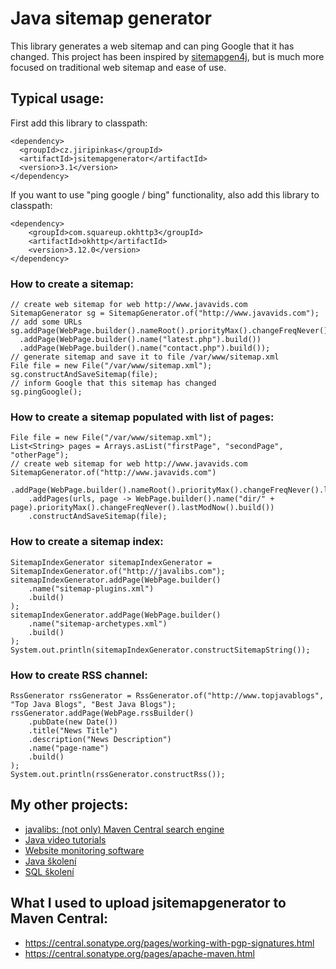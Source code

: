# Java sitemap generator


This library generates a web sitemap and can ping Google that it has
changed. This project has been inspired by [sitemapgen4j](https://code.google.com/p/sitemapgen4j/),
but is much more focused on traditional web sitemap and ease of use.

## Typical usage:

First add this library to classpath:

    <dependency>
      <groupId>cz.jiripinkas</groupId>
      <artifactId>jsitemapgenerator</artifactId>
      <version>3.1</version>
    </dependency>

If you want to use "ping google / bing" functionality, also add this library to classpath:

    <dependency>
        <groupId>com.squareup.okhttp3</groupId>
        <artifactId>okhttp</artifactId>
        <version>3.12.0</version>
    </dependency>

### How to create a sitemap:

    // create web sitemap for web http://www.javavids.com
    SitemapGenerator sg = SitemapGenerator.of("http://www.javavids.com");
    // add some URLs
    sg.addPage(WebPage.builder().nameRoot().priorityMax().changeFreqNever().lastModNow().build())
      .addPage(WebPage.builder().name("latest.php").build())
      .addPage(WebPage.builder().name("contact.php").build());
    // generate sitemap and save it to file /var/www/sitemap.xml
    File file = new File("/var/www/sitemap.xml");
    sg.constructAndSaveSitemap(file);
    // inform Google that this sitemap has changed
    sg.pingGoogle();

### How to create a sitemap populated with list of pages:

    File file = new File("/var/www/sitemap.xml");
    List<String> pages = Arrays.asList("firstPage", "secondPage", "otherPage");
    // create web sitemap for web http://www.javavids.com
    SitemapGenerator.of("http://www.javavids.com")
        .addPage(WebPage.builder().nameRoot().priorityMax().changeFreqNever().lastModNow().build())
        .addPages(urls, page -> WebPage.builder().name("dir/" + page).priorityMax().changeFreqNever().lastModNow().build())
        .constructAndSaveSitemap(file);

### How to create a sitemap index:

    SitemapIndexGenerator sitemapIndexGenerator = SitemapIndexGenerator.of("http://javalibs.com");
    sitemapIndexGenerator.addPage(WebPage.builder()
        .name("sitemap-plugins.xml")
        .build()
    );
    sitemapIndexGenerator.addPage(WebPage.builder()
        .name("sitemap-archetypes.xml")
        .build()
    );
    System.out.println(sitemapIndexGenerator.constructSitemapString());

### How to create RSS channel:

    RssGenerator rssGenerator = RssGenerator.of("http://www.topjavablogs", "Top Java Blogs", "Best Java Blogs");
    rssGenerator.addPage(WebPage.rssBuilder()
        .pubDate(new Date())
        .title("News Title")
        .description("News Description")
        .name("page-name")
        .build()
    );
    System.out.println(rssGenerator.constructRss());

## My other projects:

- [javalibs: (not only) Maven Central search engine](https://javalibs.com)
- [Java video tutorials](https://javavids.com)
- [Website monitoring software](http://sitemonitoring.sourceforge.net/)
- [Java školení](https://www.java-skoleni.cz)
- [SQL školení](https://www.sql-skoleni.cz)

## What I used to upload jsitemapgenerator to Maven Central:

- https://central.sonatype.org/pages/working-with-pgp-signatures.html
- https://central.sonatype.org/pages/apache-maven.html